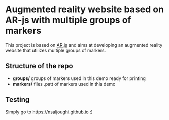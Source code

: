 # Augmented reality website based on AR-js with multiple groups of markers
This project is based on [AR.js](https://github.com/AR-js-org) and aims at developing an augmented reality website that utilizes multiple groups of markers.

## Structure of the repo
+ **groups/**         groups of markers used in this demo ready for printing
+ **markers/**        files .patt of markers used in this demo

## Testing
Simply go to https://nsaljoughi.github.io :)
